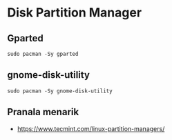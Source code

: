 # Disk Partition Manager

## Gparted
`sudo pacman -Sy gparted`

## gnome-disk-utility
`sudo pacman -Sy gnome-disk-utility`


## Pranala menarik
- https://www.tecmint.com/linux-partition-managers/
